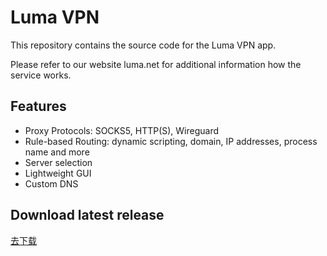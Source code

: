 # Luma VPN

This repository contains the source code for the Luma VPN app.

Please refer to our website luma.net for additional information how the service works.

## Features

- Proxy Protocols: SOCKS5, HTTP(S), Wireguard
- Rule-based Routing: dynamic scripting, domain, IP addresses, process name and more
- Server selection
- Lightweight GUI
- Custom DNS

## Download latest release

[去下载](https://github.com/lumavpn/luma/releases)
